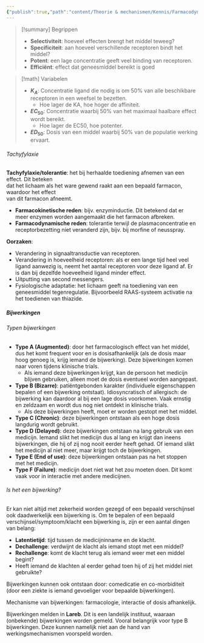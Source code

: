 ```yaml
---
{"publish":true,"path":"content/Theorie & mechanismen/Kennis/Farmacodynamiek.md","permalink":"/content/theorie-and-mechanismen/kennis/farmacodynamiek/"}
---
```



> [!summary] Begrippen
> - **Selectiviteit**: hoeveel effecten brengt het middel teweeg?  
> - **Specificiteit**: aan hoeveel verschillende receptoren bindt het middel?  
> - **Potent**: een lage concentratie geeft veel binding van receptoren.  
> - **Efficiënt**: effect dat geneesmiddel bereikt is goed

> [!math] Variabelen
> - **$K_A$**: Concentratie ligand die nodig is om 50% van alle beschikbare receptoren in een weefsel te bezetten. 
> 	- Hoe lager de KA, hoe hoger de affiniteit.  
> - **$EC_{50}$**: Concentratie waarbij 50% van het maximaal haalbare effect wordt bereikt. 
> 	- Hoe lager de EC50, hoe potenter.  
> - **$ED_{50}$**: Dosis van een middel waarbij 50% van de populatie werking ervaart.  




###### Tachyfylaxie
**Tachyfylaxie/tolerantie**: het bij herhaalde toediening afnemen van een effect. Dit beteken  
dat het lichaam als het ware gewend raakt aan een bepaald farmacon, waardoor het effect  
van dit farmacon afneemt.  
- **Farmacokinetische reden**: bijv. enzyminductie. Dit betekend dat er meer enzymen worden aangemaakt die het farmacon afbreken.  
- **Farmacodynamische reden**: tolerantie terwijl de plasmaconcentratie en receptorbezetting niet veranderd zijn, bijv. bij morfine of neusspray.  

**Oorzaken**:  
- Verandering in signaaltransductie van receptoren.
- Verandering in hoeveelheid receptoren: als er een lange tijd heel veel ligand aanwezig is, neemt het aantal receptoren voor deze ligand af. Er is dan bij dezelfde hoeveelheid ligand minder effect.  
- Uitputting van second messengers.
- Fysiologische adaptatie: het lichaam geeft na toediening van een geneesmiddel tegenregulatie. Bijvoorbeeld RAAS-systeem activatie na het toedienen van thiazide.


##### Bijwerkingen
###### Typen bijwerkingen
- **Type A (Augmented)**: door het farmacologisch effect van het middel, dus het komt frequent voor en is dosisafhankelijk (als de dosis maar hoog genoeg is, krijg iemand de bijwerking). Deze bijwerkingen komen naar voren tijdens klinische trials.  
	- Als iemand deze bijwerkingen krijgt, kan de persoon het medicijn blijven gebruiken, alleen moet de dosis eventueel worden aangepast.  
- **Type B (Bizarre)**: patiëntgebonden karakter (individuele eigenschappen bepalen of een bijwerking ontstaat). Idiosyncratisch of allergisch: de bijwerking kan daardoor al bij een lage dosis voorkomen. Vaak ernstig en zeldzaam en wordt dus nog niet ontdekt in klinische trials.  
	- Als deze bijwerkingen heeft, moet er worden gestopt met het middel.  
- **Type C (Chronic)**: deze bijwerkingen ontstaan als een hoge dosis langdurig wordt gebruikt.  
- **Type D (Delayed)**: deze bijwerkingen ontstaan na lang gebruik van een medicijn. Iemand slikt het medicijn dus al lang en krijgt dan ineens bijwerkingen, die hij of zij nog nooit eerder heeft gehad. Of iemand slikt het medicijn al niet meer, maar krijgt toch de bijwerkingen.  
- **Type E (End of use)**: deze bijwerkingen ontstaan pas na het stoppen met het medicijn.  
- **Type F (Failure)**: medicijn doet niet wat het zou moeten doen. Dit komt vaak voor in interactie met andere medicijnen.

###### Is het een bijwerking?
Er kan niet altijd met zekerheid worden gezegd of een bepaald verschijnsel ook daadwerkelijk een bijwerking is. Om te bepalen of een bepaald verschijnsel/symptoom/klacht een bijwerking is, zijn er een aantal dingen van belang:  
- **Latentietijd**: tijd tussen de medicijninname en de klacht.  
- **Dechallenge**: verdwijnt de klacht als iemand stopt met een middel?  
- **Rechallenge**: komt de klacht terug als iemand weer met een middel begint?  
- Heeft iemand de klachten al eerder gehad toen hij of zij het middel niet gebruikte?  

Bijwerkingen kunnen ook ontstaan door: comedicatie en co-morbiditeit (door een ziekte is iemand gevoeliger voor bepaalde bijwerkingen).  

Mechanisme van bijwerkingen: farmacologie, interactie of dosis afhankelijk.  

Bijwerkingen melden in **Lareb**. Dit is een landelijk instituut, waaraan (onbekende) bijwerkingen worden gemeld. Vooral belangrijk voor type B bijwerkingen. Deze kunnen namelijk niet aan de hand van werkingsmechanismen voorspeld worden.